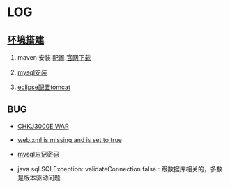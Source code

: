 # LOG

## [环境搭建](https://www.cnblogs.com/iflytek/p/7096481.html)

1. maven 安装 配置 [官网下载](https://www.cnblogs.com/teach/p/5906425.html)

2. [mysql安装](https://www.cnblogs.com/reyinever/p/8551977.html)

3. [eclipse配置tomcat](http://www.cnblogs.com/2016-10-07/p/7298515.html)

## BUG

+ [CHKJ3000E WAR](https://bgasparotto.com/chkj3000e-war-validation-failed-eclipse-error/)

+ [web.xml is missing and is set to true](https://blog.csdn.net/sinat_22911279/article/details/77454139)

+ [mysql忘记密码](https://blog.csdn.net/whimewcm/article/details/83621358)

+ java.sql.SQLException: validateConnection false : 跟数据库相关的，多数是版本驱动问题